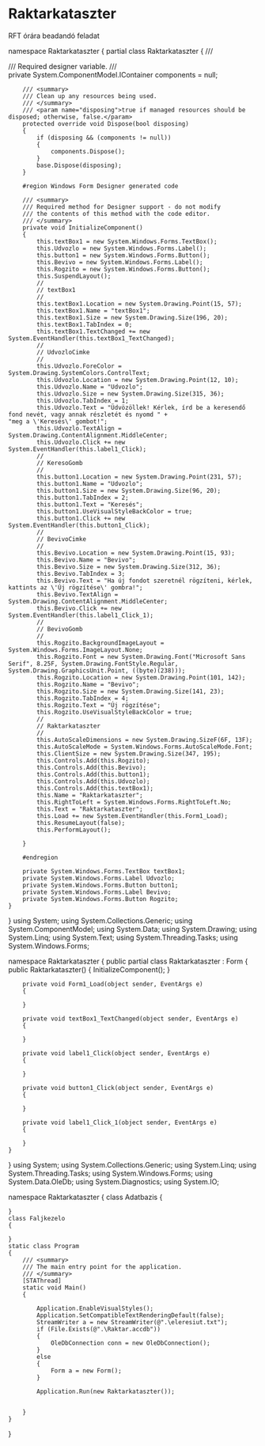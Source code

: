 # Raktarkataszter
RFT órára beadandó feladat

namespace Raktarkataszter
{
    partial class Raktarkataszter
    {
        /// <summary>
        /// Required designer variable.
        /// </summary>
        private System.ComponentModel.IContainer components = null;

        /// <summary>
        /// Clean up any resources being used.
        /// </summary>
        /// <param name="disposing">true if managed resources should be disposed; otherwise, false.</param>
        protected override void Dispose(bool disposing)
        {
            if (disposing && (components != null))
            {
                components.Dispose();
            }
            base.Dispose(disposing);
        }

        #region Windows Form Designer generated code

        /// <summary>
        /// Required method for Designer support - do not modify
        /// the contents of this method with the code editor.
        /// </summary>
        private void InitializeComponent()
        {
            this.textBox1 = new System.Windows.Forms.TextBox();
            this.Udvozlo = new System.Windows.Forms.Label();
            this.button1 = new System.Windows.Forms.Button();
            this.Bevivo = new System.Windows.Forms.Label();
            this.Rogzito = new System.Windows.Forms.Button();
            this.SuspendLayout();
            // 
            // textBox1
            // 
            this.textBox1.Location = new System.Drawing.Point(15, 57);
            this.textBox1.Name = "textBox1";
            this.textBox1.Size = new System.Drawing.Size(196, 20);
            this.textBox1.TabIndex = 0;
            this.textBox1.TextChanged += new System.EventHandler(this.textBox1_TextChanged);
            // 
            // UdvozloCimke
            // 
            this.Udvozlo.ForeColor = System.Drawing.SystemColors.ControlText;
            this.Udvozlo.Location = new System.Drawing.Point(12, 10);
            this.Udvozlo.Name = "Udvozlo";
            this.Udvozlo.Size = new System.Drawing.Size(315, 36);
            this.Udvozlo.TabIndex = 1;
            this.Udvozlo.Text = "Üdvözöllek! Kérlek, írd be a keresendő fond nevét, vagy annak részletét és nyomd " +
    "meg a \'Keresés\' gombot!";
            this.Udvozlo.TextAlign = System.Drawing.ContentAlignment.MiddleCenter;
            this.Udvozlo.Click += new System.EventHandler(this.label1_Click);
            // 
            // KeresoGomb
            // 
            this.button1.Location = new System.Drawing.Point(231, 57);
            this.button1.Name = "Udvozlo";
            this.button1.Size = new System.Drawing.Size(96, 20);
            this.button1.TabIndex = 2;
            this.button1.Text = "Keresés";
            this.button1.UseVisualStyleBackColor = true;
            this.button1.Click += new System.EventHandler(this.button1_Click);
            // 
            // BevivoCimke
            // 
            this.Bevivo.Location = new System.Drawing.Point(15, 93);
            this.Bevivo.Name = "Bevivo";
            this.Bevivo.Size = new System.Drawing.Size(312, 36);
            this.Bevivo.TabIndex = 3;
            this.Bevivo.Text = "Ha új fondot szeretnél rögzíteni, kérlek, kattints az \'Új rögzítése\' gombra!";
            this.Bevivo.TextAlign = System.Drawing.ContentAlignment.MiddleCenter;
            this.Bevivo.Click += new System.EventHandler(this.label1_Click_1);
            // 
            // BevivoGomb
            // 
            this.Rogzito.BackgroundImageLayout = System.Windows.Forms.ImageLayout.None;
            this.Rogzito.Font = new System.Drawing.Font("Microsoft Sans Serif", 8.25F, System.Drawing.FontStyle.Regular, System.Drawing.GraphicsUnit.Point, ((byte)(238)));
            this.Rogzito.Location = new System.Drawing.Point(101, 142);
            this.Rogzito.Name = "Bevivo";
            this.Rogzito.Size = new System.Drawing.Size(141, 23);
            this.Rogzito.TabIndex = 4;
            this.Rogzito.Text = "Új rögzítése";
            this.Rogzito.UseVisualStyleBackColor = true;
            // 
            // Raktarkataszter
            // 
            this.AutoScaleDimensions = new System.Drawing.SizeF(6F, 13F);
            this.AutoScaleMode = System.Windows.Forms.AutoScaleMode.Font;
            this.ClientSize = new System.Drawing.Size(347, 195);
            this.Controls.Add(this.Rogzito);
            this.Controls.Add(this.Bevivo);
            this.Controls.Add(this.button1);
            this.Controls.Add(this.Udvozlo);
            this.Controls.Add(this.textBox1);
            this.Name = "Raktarkataszter";
            this.RightToLeft = System.Windows.Forms.RightToLeft.No;
            this.Text = "Raktarkataszter";
            this.Load += new System.EventHandler(this.Form1_Load);
            this.ResumeLayout(false);
            this.PerformLayout();

        }

        #endregion

        private System.Windows.Forms.TextBox textBox1;
        private System.Windows.Forms.Label Udvozlo;
        private System.Windows.Forms.Button button1;
        private System.Windows.Forms.Label Bevivo;
        private System.Windows.Forms.Button Rogzito;
    }
}
using System;
using System.Collections.Generic;
using System.ComponentModel;
using System.Data;
using System.Drawing;
using System.Linq;
using System.Text;
using System.Threading.Tasks;
using System.Windows.Forms;

namespace Raktarkataszter
{
    public partial class Raktarkataszter : Form
    {
        public Raktarkataszter()
        {
            InitializeComponent();
        }

        private void Form1_Load(object sender, EventArgs e)
        {

        }

        private void textBox1_TextChanged(object sender, EventArgs e)
        {
           
        }

        private void label1_Click(object sender, EventArgs e)
        {

        }

        private void button1_Click(object sender, EventArgs e)
        {

        }

        private void label1_Click_1(object sender, EventArgs e)
        {

        }
    }
}
using System;
using System.Collections.Generic;
using System.Linq;
using System.Threading.Tasks;
using System.Windows.Forms;
using System.Data.OleDb;
using System.Diagnostics;
using System.IO;

namespace Raktarkataszter
{
    class Adatbazis
    {
  
    }
    class Faljkezelo
    {

    }
    static class Program
    {
        /// <summary>
        /// The main entry point for the application.
        /// </summary>
        [STAThread]
        static void Main()
        {
            
            Application.EnableVisualStyles();
            Application.SetCompatibleTextRenderingDefault(false);
            StreamWriter a = new StreamWriter(@".\eleresiut.txt");
            if (File.Exists(@".\Raktar.accdb"))
            {
                OleDbConnection conn = new OleDbConnection();
            }
            else
            {
                Form a = new Form();
            }

            Application.Run(new Raktarkataszter());
            
           
        }
    }
}

